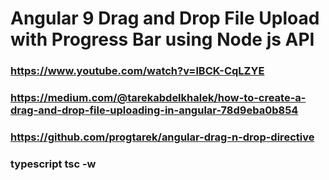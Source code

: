 # Angular 9 Drag and Drop File Upload with Progress Bar using Node js API
### https://www.youtube.com/watch?v=lBCK-CqLZYE
### https://medium.com/@tarekabdelkhalek/how-to-create-a-drag-and-drop-file-uploading-in-angular-78d9eba0b854
### https://github.com/progtarek/angular-drag-n-drop-directive

### typescript tsc -w
